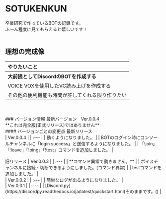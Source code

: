 # SOTUKENKUN
卒業研究で作っているBOTの記録です。<br>
ふ～ん程度に見てもらえると嬉しいです！<br>
<br>
## 理想の完成像
| やりたいこと |
| :--- |
| **大前提としてDiscordのBOTを作成する** |
| VOICE VOXを使用したVC読み上げを作成する |
| その他の便利機能も時間が許してくれる限り作りたい |
<br>
<br>
### バージョン情報
最新バージョン　Ver.0.0.4<br>
**これは完全版(正式リリース)ではありません**
<br>
#### バージョンごとの変更点
最新リリース<br>
| Ver.0.0.4 |
| :--- |
| 動くようになりました。 |
| BOTのログイン時にコンソールチャンネルに「login success」と送信するようになりました。 |
| 「!join」「!leave」「!ping」「!test」コマンドを追加しました。 |
<br>
<br>
旧リリース
| Ver.0.0.3 |
| :--- |
| **コマンド異常で動きません。** |
| ボイスチャンネルに接続・切断できるようにしました。(コマンド異常) |
| testコマンドを追加しました。 |
<br>
| Ver.0.0.2 |
| :--- |
| 簡単なログが出るようになりました。 |
<br>
| Ver.0.0.1 |
| :--- |
| [Discord.py](https://discordpy.readthedocs.io/ja/latest/quickstart.html)そのままです。() |
